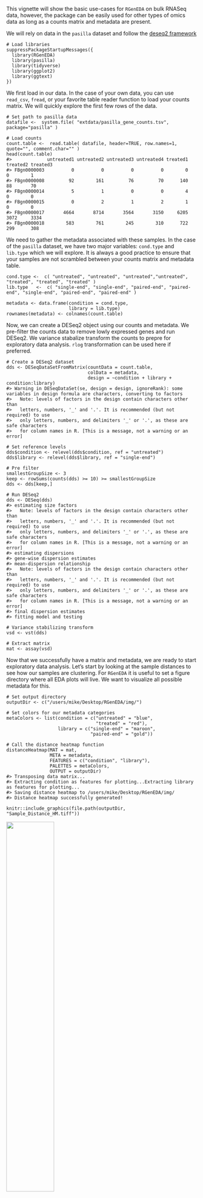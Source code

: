 This vignette will show the basic use-cases for `RGenEDA` on bulk RNASeq
data, however, the package can be easily used for other types of omics
data as long as a counts matrix and metadata are present.

We will rely on data in the `pasilla` dataset and follow the [deseq2
framework](https://www.bioconductor.org/packages/devel/bioc/vignettes/DESeq2/inst/doc/DESeq2.html)

    # Load libraries
    suppressPackageStartupMessages({
      library(RGenEDA)
      library(pasilla)
      library(tidyverse)
      library(ggplot2)
      library(ggtext)
    })

We first load in our data. In the case of your own data, you can use
`read_csv`, `fread`, or your favorite table reader function to load your
counts matrix. We will quickly explore the first few rows of the data.

    # Set path to pasilla data
    datafile <-  system.file( "extdata/pasilla_gene_counts.tsv", package="pasilla" )

    # Load counts
    count.table <-  read.table( datafile, header=TRUE, row.names=1, quote="", comment.char="" )
    head(count.table)
    #>             untreated1 untreated2 untreated3 untreated4 treated1 treated2 treated3
    #> FBgn0000003          0          0          0          0        0        0        1
    #> FBgn0000008         92        161         76         70      140       88       70
    #> FBgn0000014          5          1          0          0        4        0        0
    #> FBgn0000015          0          2          1          2        1        0        0
    #> FBgn0000017       4664       8714       3564       3150     6205     3072     3334
    #> FBgn0000018        583        761        245        310      722      299      308

We need to gather the metadata associated with these samples. In the
case of the `pasilla` dataset, we have two major variables: `cond.type`
and `lib.type` which we will explore. It is always a good practice to
ensure that your samples are not scrambled between your counts matrix
and metadata table.

    cond.type <-  c( "untreated", "untreated", "untreated","untreated", "treated", "treated", "treated" )
    lib.type   <-  c( "single-end", "single-end", "paired-end", "paired-end", "single-end", "paired-end", "paired-end" ) 

    metadata <- data.frame(condition = cond.type,
                           library = lib.type)
    rownames(metadata) <- colnames(count.table)

Now, we can create a DESeq2 object using our counts and metadata. We
pre-filter the counts data to remove lowly expressed genes and run
DESeq2. We variance stabalize transform the counts to prepre for
exploratory data analysis. `rlog` transformation can be used here if
preferred.


    # Create a DESeq2 dataset
    dds <- DESeqDataSetFromMatrix(countData = count.table,
                                  colData = metadata,
                                  design = ~condition + library + condition:library)
    #> Warning in DESeqDataSet(se, design = design, ignoreRank): some variables in design formula are characters, converting to factors
    #>   Note: levels of factors in the design contain characters other than
    #>   letters, numbers, '_' and '.'. It is recommended (but not required) to use
    #>   only letters, numbers, and delimiters '_' or '.', as these are safe characters
    #>   for column names in R. [This is a message, not a warning or an error]

    # Set reference levels
    dds$condition <- relevel(dds$condition, ref = "untreated")
    dds$library <- relevel(dds$library, ref = "single-end")

    # Pre filter
    smallestGroupSize <- 3
    keep <- rowSums(counts(dds) >= 10) >= smallestGroupSize
    dds <- dds[keep,]

    # Run DESeq2
    dds <- DESeq(dds)
    #> estimating size factors
    #>   Note: levels of factors in the design contain characters other than
    #>   letters, numbers, '_' and '.'. It is recommended (but not required) to use
    #>   only letters, numbers, and delimiters '_' or '.', as these are safe characters
    #>   for column names in R. [This is a message, not a warning or an error]
    #> estimating dispersions
    #> gene-wise dispersion estimates
    #> mean-dispersion relationship
    #>   Note: levels of factors in the design contain characters other than
    #>   letters, numbers, '_' and '.'. It is recommended (but not required) to use
    #>   only letters, numbers, and delimiters '_' or '.', as these are safe characters
    #>   for column names in R. [This is a message, not a warning or an error]
    #> final dispersion estimates
    #> fitting model and testing

    # Variance stabilizing transform
    vsd <- vst(dds)

    # Extract matrix
    mat <- assay(vsd)

Now that we successfully have a matrix and metadata, we are ready to
start exploratory data analysis. Let’s start by looking at the sample
distances to see how our samples are clustering. For `RGenEDA` it is
useful to set a figure directory where all EDA plots will live. We want
to visualize all possible metadata for this.


    # Set output directory
    outputDir <- c("/users/mike/Desktop/RGenEDA/img/")

    # Set colors for our metadata categories
    metaColors <- list(condition = c("untreated" = "blue",
                                     "treated" = "red"),
                       library = c("single-end" = "maroon",
                                   "paired-end" = "gold"))

    # Call the distance heatmap function
    distanceHeatmap(MAT = mat,
                    META = metadata,
                    FEATURES = c("condition", "library"),
                    PALETTES = metaColors,
                    OUTPUT = outputDir)
    #> Transposing data matrix...
    #> Extracting condition as features for plotting...Extracting library as features for plotting...
    #> Saving distance heatmap to /users/mike/Desktop/RGenEDA/img/
    #> Distance heatmap successfully generated!

    knitr::include_graphics(file.path(outputDir, "Sample_Distance_HM.tiff"))

<img src="../img/Sample_Distance_HM.tiff" width="50%" />


    # Explore variance
    variance <- plotVariance(MAT = mat,
                             OUTPUT = outputDir,
                             LOG = FALSE,
                             nFeaturesDrop = NULL)
    #> Calculating variance on 8148 x 7 matrix...

    # Generate PCs
    pcaRes <- generatePCs(MAT = mat,
                          VARS = variance,
                          NFEATURES = 2000)
    #> Running PCA on 2000 most variable features...
    #> Percent variations:
    #>       PC1       PC2       PC3       PC4       PC5 
    #> "45.35 %" "29.18 %"  "15.5 %"  "5.17 %"     "3 %"

    # Extract PC data
    pcaDF <- as.data.frame(pcaRes[["Loadings"]])

    # Append metadata to pcaDF
    pcaDF <- cbind(pcaDF, metadata)

    # Plot PCA

Eigencorrelations can be used to assess what metadata features are
strongly correlated with major axes of variation in the data.
`eigencorr` produces a list of 3, including the correlation matrix, the
p-value matrix, and the significance stars such that three stars &lt;
0.001, two stars &lt; 0.01, and one star &lt; 0.05. No Star indicates no
significance.


    # Use Eigencorrelations
    eigenRes <- eigencorr(MAT = mat,
              META = metadata,
              NUM_PCS = 4,
              OUTPUT = outputDir)
    #> Output path: /users/mike/Desktop/RGenEDA/img/EigenCorrelations.tiff
    #> Plotting heatmap...
    #> Plotting complete!

    eigenRes[[""]]
    #> NULL

    knitr::include_graphics(file.path(outputDir, "EigenCorrelations.tiff"))

<img src="../img/EigenCorrelations.tiff" width="50%" />

After finding principal components that correlate with metadata features
of interest, we can then explore the loadings for that particular
principal component using the variances and pca results calculated above
from `plotVariance` and `generatePCs`, respectively. We specify PC1 as
the component of interest and provide the same number of features we
used to calculate out principal components. This function returns a
dataframe of the gene, its loading, and the percentage of variation it
contributes to the particular component specified. We can use these
loadings to plot figures showing the gene contributions.

    PC1_loadings <- extractLoadings(variance = variance, 
                                    pcRes = pcaRes,
                                    component = "PC1",
                                    nfeatures = 2000)

    # Specify number of genes to take from top and bottom of loadings
    top_n <- 20
    df_plot <- PC1_loadings %>%
      arrange(desc(Loading)) %>% slice(1:top_n) %>%
      bind_rows(PC1_loadings %>% arrange(Loading) %>% slice(1:top_n)) %>%
      mutate(Direction = ifelse(Loading > 0, "Positive", "Negative"),
             Gene = fct_reorder(Gene, Loading))  

    # Plot
    ggplot(df_plot, aes(x = Gene, y = Loading, color = Loading, size = PercentVariance)) +
      geom_point(alpha = 0.9, shape = 21, stroke = 0.8, fill = "white", show.legend = c(size = TRUE, color = FALSE)) +
      scale_color_gradient2(low = "firebrick", mid = "white", high = "dodgerblue", midpoint = 0, guide = "none") +
      scale_size_continuous(range = c(4, 12)) +
      coord_flip() +
      theme_minimal(base_size = 14) +
      theme(
        axis.text.y = element_text(face = "bold", size = 12, color = "#222222"),
        axis.title = element_text(size = 14, face = "bold"),
        panel.grid.major.y = element_blank(),
        panel.grid.minor = element_blank(),
        panel.grid.major.x = element_line(color = "#eeeeee"),
        plot.title = element_markdown(face = "bold", size = 18),
        plot.subtitle = element_markdown(size = 14),
        legend.position = "right",
        legend.title = element_text(face = "bold")
      ) +
      labs(
        title = "<span style='color:dodgerblue'>Top Positive</span> & <span style='color:firebrick'>Negative</span> PCA Loadings",
        subtitle = "Circle size = contribution to PC variance",
        x = NULL,
        y = "Loading",
        size = "Percent Variance"
      )

![](introduction_files/figure-markdown_strict/extractloadings-1.png)

After our exploration, we can examine our differential expression
results using an MA plot.

    # Extract DESeq2 results
    resultsNames(dds)
    #> [1] "Intercept"                          "condition_treated_vs_untreated"     "library_paired.end_vs_single.end"  
    #> [4] "conditiontreated.librarypaired.end"
    results <- as.data.frame(results(dds, name = "condition_treated_vs_untreated"))

    x <- MAplot(results = results,
           numerator = "treated",
           refLevel = "untreated",
           log2FC_thresh = 1,
           padj_thresh = 0.05,
           title = "MA_demo",
           figDir = outputDir,
           "MAplotDemo.png")
    #> Ignoring unknown labels:
    #> • colour : ""
    #> Warning: Removed 474 rows containing missing values or values outside the scale range (`geom_point()`).
    #> Warning: Removed 84 rows containing missing values or values outside the scale range (`geom_point()`).
    #> Plotted /users/mike/Desktop/RGenEDA/img/MAplotDemo.png

